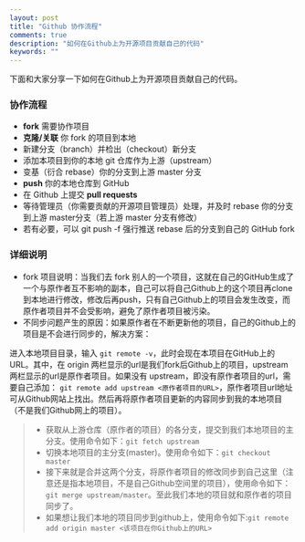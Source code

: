 ```yaml
---
layout: post
title: "Github 协作流程"
comments: true
description: "如何在Github上为开源项目贡献自己的代码"
keywords: ""
---
```


下面和大家分享一下如何在Github上为开源项目贡献自己的代码。

### 协作流程
- **fork** 需要协作项目
- **克隆/关联** 你 fork 的项目到本地
- 新建分支（branch）并检出（checkout）新分支
- 添加本项目到你的本地 git 仓库作为上游（upstream）
- 变基（衍合 rebase）你的分支到上游 master 分支
- **push** 你的本地仓库到 GitHub
- 在 Github 上提交 **pull requests**
- 等待管理员（你需要贡献的开源项目管理员）处理，并及时 rebase 你的分支到上游 master分支（若上游 master 分支有修改）
- 若有必要，可以 git push -f 强行推送 rebase 后的分支到自己的 GitHub fork

### 详细说明
- fork 项目说明：当我们去 fork 别人的一个项目，这就在自己的GitHub生成了一个与原作者互不影响的副本，自己可以将自己Github上的这个项目再clone到本地进行修改，修改后再push，只有自己Github上的项目会发生改变，而原作者项目并不会受影响，避免了原作者项目被污染。
- 不同步问题产生的原因：如果原作者在不断更新他的项目，自己的Github上的项目是不会进行同步的，解决方案：

进入本地项目目录，输入 `git remote -v`，此时会现在本项目在GitHub上的URL。其中，在 origin 两栏显示的url是我们fork后Github上的项目，upstream 两栏显示的url是原作者项目。如果没有 upstream，即没有原作者项目的url，需要自己添加： `git remote add upstream <原作者项目的URL>`，原作者项目url地址可从Github网站上找出。然后再将原作者项目更新的内容同步到我的本地项目（不是我们Github网上的项目）。

> - 获取从上游仓库（原作者的项目）的各分支，提交到我们本地项目的主分支。使用命令如下：`git fetch upstream`
> - 切换本地项目的主分支(master)。使用命令如下：`git checkout master`
> - 接下来就是合并这两个分支，将原作者项目的修改同步到自己这里（注意还是指本地项目，不是自己Github空间里的项目），使用命令如下：`git merge upstream/master`。至此我们本地的项目就和原作者的项目同步了。
> - 如果想让我们本地的项目同步到github上，使用命令如下:`git remote add origin master <该项目在你Github上的URL>`